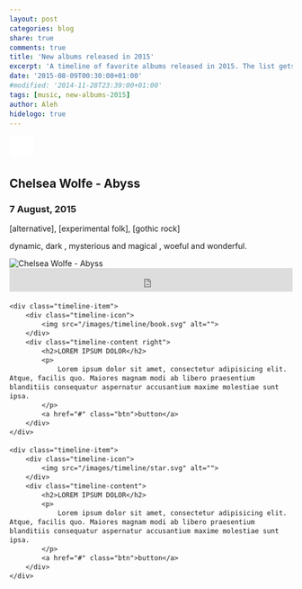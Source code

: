```yaml
---
layout: post
categories: blog
share: true
comments: true
title: 'New albums released in 2015'
excerpt: 'A timeline of favorite albums released in 2015. The list gets updated throughout the year.'
date: '2015-08-09T00:30:00+01:00'
#modified: '2014-11-28T23:39:00+01:00'
tags: [music, new-albums-2015]
author: Aleh
hidelogo: true
---
```


<div id="timeline">
	<div class="timeline-item">
		<div class="timeline-icon">
			<img src="/images/timeline/star.svg" alt="">
		</div>
		<div class="timeline-content">
			<h2>Chelsea Wolfe - Abyss</h2>
			<h3>7 August, 2015</h3>
			[alternative], [experimental folk], [gothic rock]
			<p>dynamic, dark , mysterious and magical , woeful and wonderful.</p>
			<img src="https://f1.bcbits.com/img/a0829041222_10.jpg" alt="Chelsea Wolfe - Abyss">
			<iframe style="border: 0; width: 100%; height: 42px;" src="https://bandcamp.com/EmbeddedPlayer/album=3091200220/size=small/bgcol=ffffff/linkcol=0687f5/track=468914127/transparent=true/" seamless><a href="http://chelseawolfe.bandcamp.com/album/abyss">Abyss by CHELSEA WOLFE</a></iframe>
		</div>
	</div>

	<div class="timeline-item">
		<div class="timeline-icon">
			<img src="/images/timeline/book.svg" alt="">
		</div>
		<div class="timeline-content right">
			<h2>LOREM IPSUM DOLOR</h2>
			<p>
				Lorem ipsum dolor sit amet, consectetur adipisicing elit. Atque, facilis quo. Maiores magnam modi ab libero praesentium blanditiis consequatur aspernatur accusantium maxime molestiae sunt ipsa.
			</p>
			<a href="#" class="btn">button</a>
		</div>
	</div>

	<div class="timeline-item">
		<div class="timeline-icon">
			<img src="/images/timeline/star.svg" alt="">
		</div>
		<div class="timeline-content">
			<h2>LOREM IPSUM DOLOR</h2>
			<p>
				Lorem ipsum dolor sit amet, consectetur adipisicing elit. Atque, facilis quo. Maiores magnam modi ab libero praesentium blanditiis consequatur aspernatur accusantium maxime molestiae sunt ipsa.
			</p>
			<a href="#" class="btn">button</a>
		</div>
	</div>
</div>

[alternative]: /tags/#alternative
[experimental folk]: /tags/#experimental-folk
[gothic rock]:  /tags/#gothic-rock